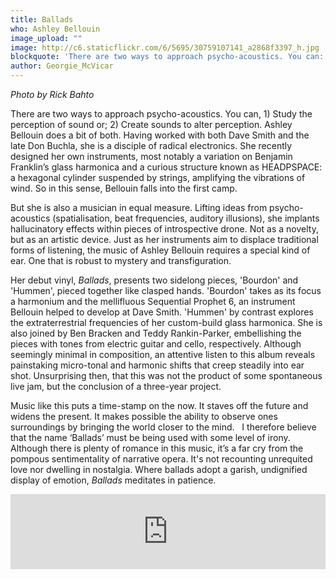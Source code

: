 ```yaml
---
title: Ballads
who: Ashley Bellouin
image_upload: ""
image: http://c6.staticflickr.com/6/5695/30759107141_a2868f3397_h.jpg
blockquote: 'There are two ways to approach psycho-acoustics. You can: 1) study the perception of sound and; 2) Create sounds to alter perception. Ashley Bellouin does a bit of both. Having worked with both Dave Smith and the late Don Buchla, she is a disciple of radical electronics. She has designed her own instruments: a variation of Benjamin Franklin’s glass harmonica and a curious structure known as HEADPSPACE, a hexagonal cylinder suspended by strings, amplifying the vibrations of wind. In this sense, Bellouin falls into the first camp. '
author: Georgie_McVicar
---
```

_Photo by Rick Bahto_

There are two ways to approach psycho-acoustics. You can, 1) Study the perception of sound or; 2) Create sounds to alter perception. Ashley Bellouin does a bit of both. Having worked with both Dave Smith and the late Don Buchla, she is a disciple of radical electronics. She recently designed her own instruments, most notably a variation on Benjamin Franklin’s glass harmonica and a curious structure known as HEADPSPACE: a hexagonal cylinder suspended by strings, amplifying the vibrations of wind. So in this sense, Bellouin falls into the first camp. 

But she is also a musician in equal measure. Lifting ideas from psycho-acoustics (spatialisation, beat frequencies, auditory illusions), she implants hallucinatory effects within pieces of introspective drone. Not as a novelty, but as an artistic device. Just as her instruments aim to displace traditional forms of listening, the music of Ashley Bellouin requires a special kind of ear. One that is robust to mystery and transfiguration. 

Her debut vinyl, _Ballads_, presents two sidelong pieces, 'Bourdon' and 'Hummen', pieced together like clasped hands. 'Bourdon' takes as its focus a harmonium and the mellifluous Sequential Prophet 6, an instrument Bellouin helped to develop at Dave Smith. 'Hummen' by contrast explores the extraterrestrial frequencies of her custom-build glass harmonica. She is also joined by Ben Bracken and Teddy Rankin-Parker, embellishing the pieces with tones from electric guitar and cello, respectively. Although seemingly minimal in composition, an attentive listen to this album reveals painstaking micro-tonal and harmonic shifts that creep steadily into ear shot. Unsurprising then, that this was not the product of some spontaneous live jam, but the conclusion of a three-year project. 

Music like this puts a time-stamp on the now. It staves off the future and widens the present. It makes possible the ability to observe ones surroundings  by bringing the world closer to the mind.   I therefore believe that the name ‘Ballads’ must be being used with some level of irony. Although there is plenty of romance in this music, it’s a far cry from the pompous sentimentality of narrative opera. It's not recounting unrequited love nor dwelling in nostalgia. Where ballads adopt a garish, undignified display of emotion, _Ballads_ meditates in patience. 

<iframe style="border: 0; width: 100%; height: 120px;" src="https://bandcamp.com/EmbeddedPlayer/album=2710263556/size=large/bgcol=ffffff/linkcol=333333/tracklist=false/artwork=small/transparent=true/" seamless><a href="http://drawingroomrecords.bandcamp.com/album/ballads">Ballads by Ashley Bellouin</a></iframe>